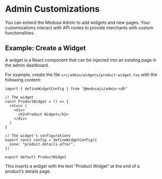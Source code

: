 # Admin Customizations

You can extend the Medusa Admin to add widgets and new pages. Your customizations interact with API routes to provide merchants with custom functionalities.

## Example: Create a Widget

A widget is a React component that can be injected into an existing page in the admin dashboard.

For example, create the file `src/admin/widgets/product-widget.tsx` with the following content:

```tsx title="src/admin/widgets/product-widget.tsx"
import { defineWidgetConfig } from "@medusajs/admin-sdk"

// The widget
const ProductWidget = () => {
  return (
    <div>
      <h2>Product Widget</h2>
    </div>
  )
}

// The widget's configurations
export const config = defineWidgetConfig({
  zone: "product.details.after",
})

export default ProductWidget
```

This inserts a widget with the text “Product Widget” at the end of a product’s details page.